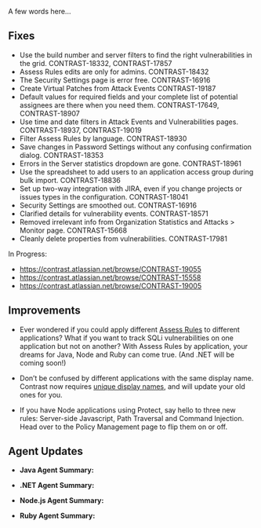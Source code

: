 <!--
title: "Contrast 3.4.6 - November 2017"
description: "Contrast 3.4.6 November 2017"
tags: "3.4.6 November Release Notes"
-->

A few words here...

## Fixes

* Use the build number and server filters to find the right vulnerabilities in the grid. CONTRAST-18332, CONTRAST-17857
* Assess Rules edits are only for admins. CONTRAST-18432
* The Security Settings page is error free. CONTRAST-16916
* Create Virtual Patches from Attack Events CONTRAST-19187
* Default values for required fields and your complete list of potential assignees are there when you need them. CONTRAST-17649, CONTRAST-18907
* Use time and date filters in Attack Events and Vulnerabilities pages. CONTRAST-18937, CONTRAST-19019
* Filter Assess Rules by language. CONTRAST-18930
* Save changes in Password Settings without any confusing confirmation dialog. CONTRAST-18353
* Errors in the Server statistics dropdown are gone. CONTRAST-18961
* Use the spreadsheet to add users to an application access group during bulk import. CONTRAST-18836
* Set up two-way integration with JIRA, even if you change projects or issues types in the configuration. CONTRAST-18041
* Security Settings are smoothed out. CONTRAST-16916
* Clarified details for vulnerability events. CONTRAST-18571
* Removed irrelevant info from Organization Statistics and Attacks > Monitor page. CONTRAST-15668
* Cleanly delete properties from vulnerabilities. CONTRAST-17981

In Progress: 
* https://contrast.atlassian.net/browse/CONTRAST-19055
* https://contrast.atlassian.net/browse/CONTRAST-15558
* https://contrast.atlassian.net/browse/CONTRAST-19005

## Improvements 

* Ever wondered if you could apply different [Assess Rules](admin-policymgmt.html#assess) to different applications? What if you want to track SQLi vulnerabilities on one application but not on another? With Assess Rules by application, your dreams for Java, Node and Ruby can come true. (And .NET will be coming soon!)

* Don’t be confused by different applications with the same display name. Contrast now requires [unique display names](user-apps.html#addapp), and will update your old ones for you. 
 
* If you have Node applications using Protect, say hello to three new rules: Server-side Javascript, Path Traversal and Command Injection. Head over to the Policy Management page to flip them on or off. 


## Agent Updates

* **Java Agent Summary:**

* **.NET Agent Summary:** 

* **Node.js Agent Summary:** 

* **Ruby Agent Summary:** 




